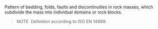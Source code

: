 Pattern of bedding, folds, faults and discontinuities in rock masses, which subdivide the mass into individual domains or rock blocks.
>NOTE&nbsp; Definition according to ISO EN 14689.
